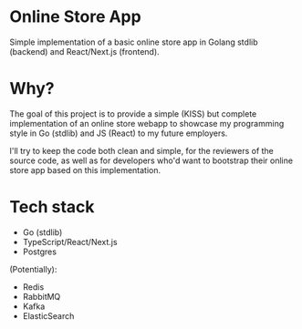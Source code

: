 # Online Store App

Simple implementation of a basic online store app
in Golang stdlib (backend) and React/Next.js (frontend).

# Why?

The goal of this project is to provide a simple (KISS) but complete
implementation of an online store webapp to showcase my programming style
in Go (stdlib) and JS (React) to my future employers.

I'll try to keep the code both clean and simple, for the reviewers
of the source code, as well as for developers who'd want to bootstrap
their online store app based on this implementation.

# Tech stack
- Go (stdlib)
- TypeScript/React/Next.js
- Postgres

(Potentially):
- Redis
- RabbitMQ
- Kafka
- ElasticSearch
